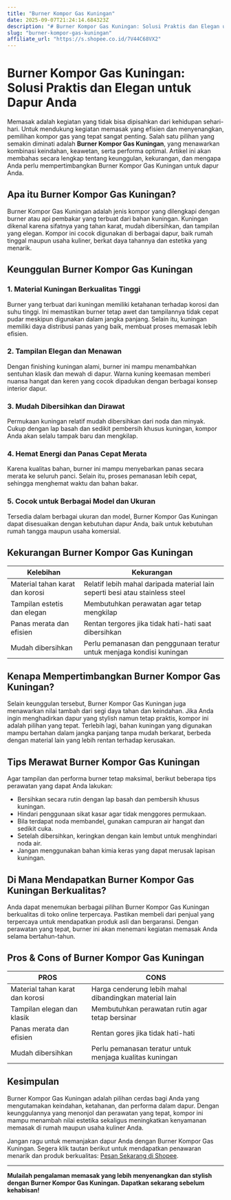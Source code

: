 ```yaml
---
title: "Burner Kompor Gas Kuningan"
date: 2025-09-07T21:24:14.684323Z
description: "# Burner Kompor Gas Kuningan: Solusi Praktis dan Elegan untuk Dapur Anda..."
slug: "burner-kompor-gas-kuningan"
affiliate_url: "https://s.shopee.co.id/7V44C68VX2"
---
```

# Burner Kompor Gas Kuningan: Solusi Praktis dan Elegan untuk Dapur Anda

Memasak adalah kegiatan yang tidak bisa dipisahkan dari kehidupan sehari-hari. Untuk mendukung kegiatan memasak yang efisien dan menyenangkan, pemilihan kompor gas yang tepat sangat penting. Salah satu pilihan yang semakin diminati adalah **Burner Kompor Gas Kuningan**, yang menawarkan kombinasi keindahan, keawetan, serta performa optimal. Artikel ini akan membahas secara lengkap tentang keunggulan, kekurangan, dan mengapa Anda perlu mempertimbangkan Burner Kompor Gas Kuningan untuk dapur Anda.

## Apa itu Burner Kompor Gas Kuningan?

Burner Kompor Gas Kuningan adalah jenis kompor yang dilengkapi dengan burner atau api pembakar yang terbuat dari bahan kuningan. Kuningan dikenal karena sifatnya yang tahan karat, mudah dibersihkan, dan tampilan yang elegan. Kompor ini cocok digunakan di berbagai dapur, baik rumah tinggal maupun usaha kuliner, berkat daya tahannya dan estetika yang menarik.

## Keunggulan Burner Kompor Gas Kuningan

### 1. Material Kuningan Berkualitas Tinggi

Burner yang terbuat dari kuningan memiliki ketahanan terhadap korosi dan suhu tinggi. Ini memastikan burner tetap awet dan tampilannya tidak cepat pudar meskipun digunakan dalam jangka panjang. Selain itu, kuningan memiliki daya distribusi panas yang baik, membuat proses memasak lebih efisien.

### 2. Tampilan Elegan dan Menawan

Dengan finishing kuningan alami, burner ini mampu menambahkan sentuhan klasik dan mewah di dapur. Warna kuning keemasan memberi nuansa hangat dan keren yang cocok dipadukan dengan berbagai konsep interior dapur.

### 3. Mudah Dibersihkan dan Dirawat

Permukaan kuningan relatif mudah dibersihkan dari noda dan minyak. Cukup dengan lap basah dan sedikit pembersih khusus kuningan, kompor Anda akan selalu tampak baru dan mengkilap.

### 4. Hemat Energi dan Panas Cepat Merata

Karena kualitas bahan, burner ini mampu menyebarkan panas secara merata ke seluruh panci. Selain itu, proses pemanasan lebih cepat, sehingga menghemat waktu dan bahan bakar.

### 5. Cocok untuk Berbagai Model dan Ukuran

Tersedia dalam berbagai ukuran dan model, Burner Kompor Gas Kuningan dapat disesuaikan dengan kebutuhan dapur Anda, baik untuk kebutuhan rumah tangga maupun usaha komersial.

## Kekurangan Burner Kompor Gas Kuningan

| Kelebihan | Kekurangan |
| --- | --- |
| Material tahan karat dan korosi | Relatif lebih mahal daripada material lain seperti besi atau stainless steel |
| Tampilan estetis dan elegan | Membutuhkan perawatan agar tetap mengkilap |
| Panas merata dan efisien | Rentan tergores jika tidak hati-hati saat dibersihkan |
| Mudah dibersihkan | Perlu pemanasan dan penggunaan teratur untuk menjaga kondisi kuningan |

## Kenapa Mempertimbangkan Burner Kompor Gas Kuningan?

Selain keunggulan tersebut, Burner Kompor Gas Kuningan juga menawarkan nilai tambah dari segi daya tahan dan keindahan. Jika Anda ingin menghadirkan dapur yang stylish namun tetap praktis, kompor ini adalah pilihan yang tepat. Terlebih lagi, bahan kuningan yang digunakan mampu bertahan dalam jangka panjang tanpa mudah berkarat, berbeda dengan material lain yang lebih rentan terhadap kerusakan.

## Tips Merawat Burner Kompor Gas Kuningan

Agar tampilan dan performa burner tetap maksimal, berikut beberapa tips perawatan yang dapat Anda lakukan:

- Bersihkan secara rutin dengan lap basah dan pembersih khusus kuningan.
- Hindari penggunaan sikat kasar agar tidak menggores permukaan.
- Bila terdapat noda membandel, gunakan campuran air hangat dan sedikit cuka.
- Setelah dibersihkan, keringkan dengan kain lembut untuk menghindari noda air.
- Jangan menggunakan bahan kimia keras yang dapat merusak lapisan kuningan.

## Di Mana Mendapatkan Burner Kompor Gas Kuningan Berkualitas?

Anda dapat menemukan berbagai pilihan Burner Kompor Gas Kuningan berkualitas di toko online terpercaya. Pastikan membeli dari penjual yang terpercaya untuk mendapatkan produk asli dan bergaransi. Dengan perawatan yang tepat, burner ini akan menemani kegiatan memasak Anda selama bertahun-tahun.

## Pros & Cons of Burner Kompor Gas Kuningan

| PROS | CONS |
| --- | --- |
| Material tahan karat dan korosi | Harga cenderung lebih mahal dibandingkan material lain |
| Tampilan elegan dan klasik | Membutuhkan perawatan rutin agar tetap bersinar |
| Panas merata dan efisien | Rentan gores jika tidak hati-hati |
| Mudah dibersihkan | Perlu pemanasan teratur untuk menjaga kualitas kuningan |

## Kesimpulan

Burner Kompor Gas Kuningan adalah pilihan cerdas bagi Anda yang mengutamakan keindahan, ketahanan, dan performa dalam dapur. Dengan keunggulannya yang menonjol dan perawatan yang tepat, kompor ini mampu menambah nilai estetika sekaligus meningkatkan kenyamanan memasak di rumah maupun usaha kuliner Anda.

Jangan ragu untuk memanjakan dapur Anda dengan Burner Kompor Gas Kuningan. Segera klik tautan berikut untuk mendapatkan penawaran menarik dan produk berkualitas: [Pesan Sekarang di Shopee](https://s.shopee.co.id/7V44C68VX2).

---

**Mulailah pengalaman memasak yang lebih menyenangkan dan stylish dengan Burner Kompor Gas Kuningan. Dapatkan sekarang sebelum kehabisan!**